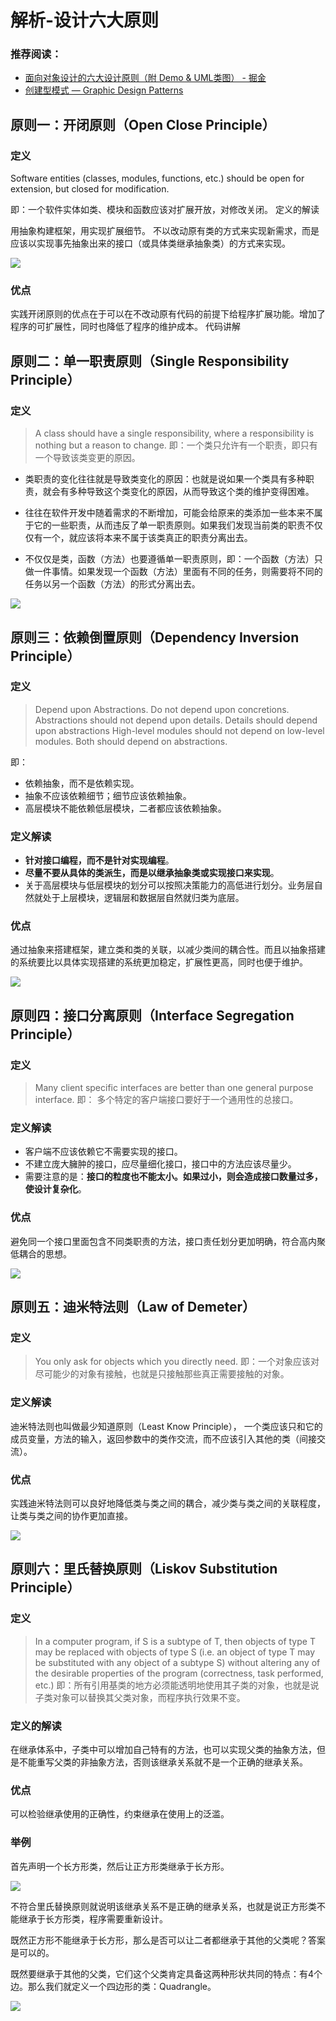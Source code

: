 
# 解析-设计六大原则


### 推荐阅读：

* [面向对象设计的六大设计原则（附 Demo & UML类图） - 掘金](https://juejin.im/post/5b9526c1e51d450e69731dc2)
* [创建型模式 — Graphic Design Patterns](https://design-patterns.readthedocs.io/zh_CN/latest/creational_patterns/creational.html)


## 原则一：开闭原则（Open Close Principle）

### 定义

Software entities (classes, modules, functions, etc.) should be open for extension, but closed for modification.

即：一个软件实体如类、模块和函数应该对扩展开放，对修改关闭。
定义的解读

用抽象构建框架，用实现扩展细节。
不以改动原有类的方式来实现新需求，而是应该以实现事先抽象出来的接口（或具体类继承抽象类）的方式来实现。

![](https://pic-mike.oss-cn-hongkong.aliyuncs.com/Blog/20200223120134.png)

### 优点

实践开闭原则的优点在于可以在不改动原有代码的前提下给程序扩展功能。增加了程序的可扩展性，同时也降低了程序的维护成本。
代码讲解


## 原则二：单一职责原则（Single Responsibility Principle）

### 定义

> A class should have a single responsibility, where a responsibility is nothing but a reason to change.
> 即：一个类只允许有一个职责，即只有一个导致该类变更的原因。

* 类职责的变化往往就是导致类变化的原因：也就是说如果一个类具有多种职责，就会有多种导致这个类变化的原因，从而导致这个类的维护变得困难。

* 往往在软件开发中随着需求的不断增加，可能会给原来的类添加一些本来不属于它的一些职责，从而违反了单一职责原则。如果我们发现当前类的职责不仅仅有一个，就应该将本来不属于该类真正的职责分离出去。

* 不仅仅是类，函数（方法）也要遵循单一职责原则，即：一个函数（方法）只做一件事情。如果发现一个函数（方法）里面有不同的任务，则需要将不同的任务以另一个函数（方法）的形式分离出去。

![](https://pic-mike.oss-cn-hongkong.aliyuncs.com/Blog/20200223120446.png)

## 原则三：依赖倒置原则（Dependency Inversion Principle）

### 定义

> Depend upon Abstractions. Do not depend upon concretions.
> Abstractions should not depend upon details. Details should depend upon abstractions
> High-level modules should not depend on low-level modules. Both should depend on abstractions.

即：

* 依赖抽象，而不是依赖实现。
* 抽象不应该依赖细节；细节应该依赖抽象。
* 高层模块不能依赖低层模块，二者都应该依赖抽象。


### 定义解读

* **针对接口编程，而不是针对实现编程**。
* **尽量不要从具体的类派生，而是以继承抽象类或实现接口来实现**。
* 关于高层模块与低层模块的划分可以按照决策能力的高低进行划分。业务层自然就处于上层模块，逻辑层和数据层自然就归类为底层。

### 优点

通过抽象来搭建框架，建立类和类的关联，以减少类间的耦合性。而且以抽象搭建的系统要比以具体实现搭建的系统更加稳定，扩展性更高，同时也便于维护。

![](https://pic-mike.oss-cn-hongkong.aliyuncs.com/Blog/20200223120930.png)

## 原则四：接口分离原则（Interface Segregation Principle）

### 定义

> Many client specific interfaces are better than one general purpose interface.
即： 多个特定的客户端接口要好于一个通用性的总接口。

### 定义解读

* 客户端不应该依赖它不需要实现的接口。
* 不建立庞大臃肿的接口，应尽量细化接口，接口中的方法应该尽量少。
* 需要注意的是：**接口的粒度也不能太小。如果过小，则会造成接口数量过多，使设计复杂化**。

### 优点

避免同一个接口里面包含不同类职责的方法，接口责任划分更加明确，符合高内聚低耦合的思想。

![](https://pic-mike.oss-cn-hongkong.aliyuncs.com/Blog/20200223121311.png)


## 原则五：迪米特法则（Law of Demeter）

### 定义

> You only ask for objects which you directly need.
> 即：一个对象应该对尽可能少的对象有接触，也就是只接触那些真正需要接触的对象。

### 定义解读

迪米特法则也叫做最少知道原则（Least Know Principle）， 一个类应该只和它的成员变量，方法的输入，返回参数中的类作交流，而不应该引入其他的类（间接交流）。

### 优点

实践迪米特法则可以良好地降低类与类之间的耦合，减少类与类之间的关联程度，让类与类之间的协作更加直接。

![](https://pic-mike.oss-cn-hongkong.aliyuncs.com/Blog/20200223121519.png)

## 原则六：里氏替换原则（Liskov Substitution Principle）

### 定义

> In a computer program, if S is a subtype of T, then objects of type T may be replaced with objects of type S (i.e. an object of type T may be substituted with any object of a subtype S) without altering any of the desirable properties of the program (correctness, task performed, etc.)
> 即：所有引用基类的地方必须能透明地使用其子类的对象，也就是说子类对象可以替换其父类对象，而程序执行效果不变。

### 定义的解读

在继承体系中，子类中可以增加自己特有的方法，也可以实现父类的抽象方法，但是不能重写父类的非抽象方法，否则该继承关系就不是一个正确的继承关系。

### 优点

可以检验继承使用的正确性，约束继承在使用上的泛滥。


### 举例

首先声明一个长方形类，然后让正方形类继承于长方形。

![](https://pic-mike.oss-cn-hongkong.aliyuncs.com/Blog/20200223121908.png)

不符合里氏替换原则就说明该继承关系不是正确的继承关系，也就是说正方形类不能继承于长方形类，程序需要重新设计。

既然正方形不能继承于长方形，那么是否可以让二者都继承于其他的父类呢？答案是可以的。

既然要继承于其他的父类，它们这个父类肯定具备这两种形状共同的特点：有4个边。那么我们就定义一个四边形的类：Quadrangle。

![](https://pic-mike.oss-cn-hongkong.aliyuncs.com/Blog/20200223121703.png)
